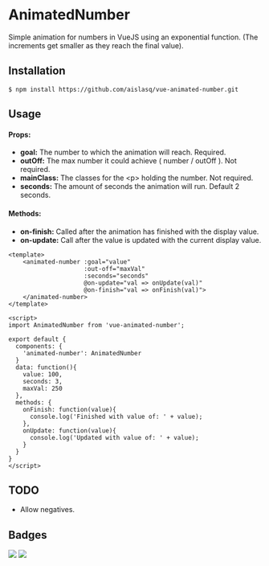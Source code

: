 # AnimatedNumber

Simple animation for numbers in VueJS using an exponential function. (The increments get smaller as they reach the final value).

## Installation
```
$ npm install https://github.com/aislasq/vue-animated-number.git
```

## Usage

#### Props:

* **goal:** The number to which the animation will reach. Required.
* **outOff:** The max number it could achieve ( number / outOff ). Not required.
* **mainClass:** The classes for the \<p> holding the number. Not required.
* **seconds:** The amount of seconds the animation will run. Default 2 seconds.

#### Methods: 

* **on-finish:** Called after the animation has finished with the display value.
* **on-update:** Call after the value is updated with the current display value.

```vue
<template>
    <animated-number :goal="value"
                     :out-off="maxVal"
                     :seconds="seconds"
                     @on-update="val => onUpdate(val)"
                     @on-finish="val => onFinish(val)">
    </animated-number>
</template>

<script>
import AnimatedNumber from 'vue-animated-number';

export default {
  components: {
    'animated-number': AnimatedNumber
  }
  data: function(){
    value: 100, 
    seconds: 3,
    maxVal: 250
  },
  methods: {
    onFinish: function(value){
      console.log('Finished with value of: ' + value);
    },
    onUpdate: function(value){
      console.log('Updated with value of: ' + value);
    }
  }
}
</script>
```

## TODO

* Allow negatives.

## Badges

![](https://img.shields.io/badge/license-MIT-blue.svg)
![](https://img.shields.io/badge/status-stable-green.svg)
